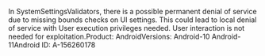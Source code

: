 In SystemSettingsValidators, there is a possible permanent denial of service due to missing bounds checks on UI settings. This could lead to local denial of service with User execution privileges needed. User interaction is not needed for exploitation.Product: AndroidVersions: Android-10 Android-11Android ID: A-156260178